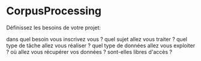 # CorpusProcessing
Définissez les besoins de votre projet:
 
dans quel besoin vous inscrivez vous ?
quel sujet allez vous traiter ?
quel type de tâche allez vous réaliser ?
quel type de données allez vous exploiter ?
où allez vous récupérer vos données ?
sont-elles libres d'accès ?
